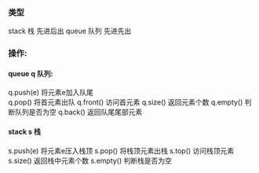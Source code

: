 ### 类型
stack               栈  先进后出
queue             队列  先进先出



### 操作:
#### queue q 队列:
q.push(e)         将元素e加入队尾           
q.pop()             将首元素出队
q.front()           访问首元素
q.size()             返回元素个数
q.empty()         判断队列是否为空
q.back()           返回队尾尾部元素



#### stack s 栈
s.push(e)         将元素e压入栈顶
s.pop()             将栈顶元素出栈
s.top()             访问栈顶元素
s.size()             返回栈中元素个数
s.empty()        判断栈是否为空